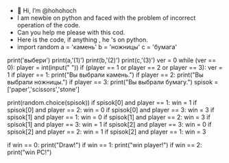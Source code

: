- 👋 Hi, I’m @hohohoch
- I am newbie on python and faced with the problem of incorrect operation of the code.
- Can you help me please with this cod.
- Here is the code, if anything , he 's on python.
- import random
a = 'камень'
b = 'ножницы'
c = 'бумага'

print('выбери')
print(a,'(1)')
print(b,'(2)')
print(c,'(3)')
ver = 0
while (ver == 0):
        player = int(input(" "))
        if (player == 1 or player == 2 or player == 3):
            ver = 1
if player == 1:
        print("Вы выбрали камень.")
if player == 2:
        print("Вы выбрали ножницы.")
if player == 3:
        print("Вы выбрали бумагу.")
spisok = ['paper','scissors','stone']

print(random.choice(spisok))
if spisok[0] and player == 1:
    win = 1
if spisok[0] and player == 2:
    win = 0
if spisok[0] and player == 3:
    win = 3
if spisok[1] and player == 1:
    win = 0
if spisok[1] and player == 2:
    win = 3
if spisok[1] and player == 3:
    win = 1
if spisok[2] and player == 3:
    win = 0
if spisok[2] and player == 2:
    win = 1
if spisok[2] and player == 1:
    win = 3

if win == 0:
        print("Draw!")
if win == 1:
        print("win player!")
if win == 2:
        print("win PC!")
